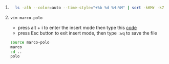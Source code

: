 1) ```bash
     ls -alh --color=auto --time-style="+%b %d %H:%M" | sort -k6Mr -k7nr
   ```
2) ```bash
   vim marco-polo
   ```
   * press alt + i to enter the insert mode then type this [code](some_code)  
   * press Esc button to exit insert mode, then type `:wq` to save the file
     
   ```bash
   source marco-polo
   marco
   cd ..
   polo
   ```
   
